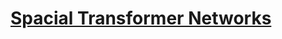 # [Spacial Transformer Networks](https://pytorch.org/tutorials/intermediate/spatial_transformer_tutorial.html#:~:text=Spatial%20transformer%20networks%20are%20a,geometric%20invariance%20of%20the%20model)